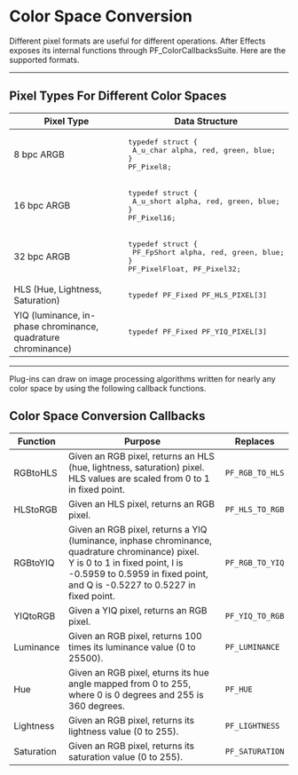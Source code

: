 # Color Space Conversion

Different pixel formats are useful for different operations. After Effects exposes its internal functions through PF_ColorCallbacksSuite. Here are the supported formats.

---

## Pixel Types For Different Color Spaces

| Pixel Type                                                | Data Structure                                                                                                 |
|---------------------------------------------------------------|--------------------------------------------------------------------------------------------------------------------|
| 8 bpc ARGB                                                    | <pre>typedef struct {<br/>  A_u_char alpha, red, green, blue;<br/>} PF_Pixel8;</pre>                   |
| 16 bpc ARGB                                                   | <pre>typedef struct {<br/>  A_u_short alpha, red, green, blue;<br/>} PF_Pixel16;</pre>                 |
| 32 bpc ARGB                                                   | <pre>typedef struct {<br/>  PF_FpShort alpha, red, green, blue;<br/>} PF_PixelFloat, PF_Pixel32;</pre> |
| HLS (Hue, Lightness, Saturation)                              | <pre>typedef PF_Fixed PF_HLS_PIXEL[3]</pre>                                                            |
| YIQ (luminance, in-phase chrominance, quadrature chrominance) | <pre>typedef PF_Fixed PF_YIQ_PIXEL[3]</pre>                                                            |

---

Plug-ins can draw on image processing algorithms written for nearly any color space by using the following callback functions.

## Color Space Conversion Callbacks

| Function   | Purpose                                                                                                                                                                                                         | Replaces    |
|----------------|---------------------------------------------------------------------------------------------------------------------------------------------------------------------------------------------------------------------|-----------------|
| RGBtoHLS       | Given an RGB pixel, returns an HLS (hue, lightness, saturation) pixel. HLS values are scaled from 0 to 1 in fixed point.                                                                                            | `PF_RGB_TO_HLS` |
| HLStoRGB       | Given an HLS pixel, returns an RGB pixel.                                                                                                                                                                           | `PF_HLS_TO_RGB` |
| RGBtoYIQ       | Given an RGB pixel, returns a YIQ (luminance, inphase chrominance, quadrature chrominance) pixel.<br/>Y is 0 to 1 in fixed point, I is -0.5959 to 0.5959 in fixed point, and Q is -0.5227 to 0.5227 in fixed point. | `PF_RGB_TO_YIQ` |
| YIQtoRGB       | Given a YIQ pixel, returns an RGB pixel.                                                                                                                                                                            | `PF_YIQ_TO_RGB` |
| Luminance      | Given an RGB pixel, returns 100 times its luminance value (0 to 25500).                                                                                                                                             | `PF_LUMINANCE`  |
| Hue            | Given an RGB pixel, eturns its hue angle mapped from 0 to 255, where 0 is 0 degrees and 255 is 360 degrees.                                                                                                         | `PF_HUE`        |
| Lightness      | Given an RGB pixel, returns its lightness value (0 to 255).                                                                                                                                                         | `PF_LIGHTNESS`  |
| Saturation     | Given an RGB pixel, returns its saturation value (0 to 255).                                                                                                                                                        | `PF_SATURATION` |
